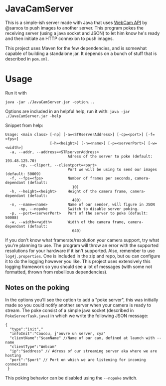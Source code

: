 # JavaCamServer
This is a simple-ish server made with Java that uses [WebCam API](https://github.com/sarxos/webcam-capture) by @sarxos to push images to another server. This program pokes the receiving server (using a java socket and JSON) to let him know he's ready and then initiate an HTTP connexion to push images.

This project uses Maven for the few dependencies, and is somewhat capable of building a standalone jar. It depends on a bunch of stuff that is described in `pom.xml`.

# Usage
Run it with
```
java -jar ./JavaCamServer.jar -option...
```
Options are included in an helpful help, run it with:
`java -jar ./JavaCamServer.jar -help`

Snippet from help:
```
Usage: <main class> [-np] [-a=<STRserverAddress>] [-cp=<port>] [-f=<fps>]
                    [-h=<height>] [-n=<name>] [-p=<serverPort>] [-w=<width>]
  -a, --addr, --address=<STRserverAddress>
                            Adress of the server to poke (default: 193.48.125.70)
      -cp, --cliport, --clientport=<port>
                            Port we will be using to send our images (default: 50009)
  -f, --fps=<fps>           Number of frames per seconds, camera-dependant (default:
                              10)
  -h, --height=<height>     Height of the camera frame, camera-dependant (default:
                              480)
  -n, --name=<name>         Name of our sender, will figure in JSON
      -np, --nopoke         Switch to disable server poking.
  -p, --port=<serverPort>   Port of the server to poke (default: 50008)
  -w, --width=<width>       Width of the camera frame, camera-dependant (default:
                              640)
```

If you don't know what framerate/resolution your camera support, try what you're planning to use. The program will throw an error with the supported resolutions for your hardware if it isn't supported. Also, remember to use `log4j.properties`. One is included in the zip and repo, but ou can configure it to do the logging however you like. This project uses extensively this logging framework so you should see a lot of messages (with some not formatted, thrown from rebellious dependencies).

## Notes on the poking
In the options you'll see the option to add a "poke server", this was initially made so you could notify another server when your camera is ready to stream. The poke consist of a simple java socket (described in `PokeServerTask.java`) in which we write the following JSON message:
```
{
  "type":"init","
  "infoInit":"Coucou, j'ouvre un server, cya"
  "clientName":"$camName" //Name of our cam, defined at launch with --name
  "clientType":"Webcam"
  "ip":"$address" // Adress of our streaming server aka where we are hosting
  "port":"$port" // Port on which we are listening for incoming connexions
 }
 ```
 This poking behavior can be disabled using the `--nopoke` switch.
